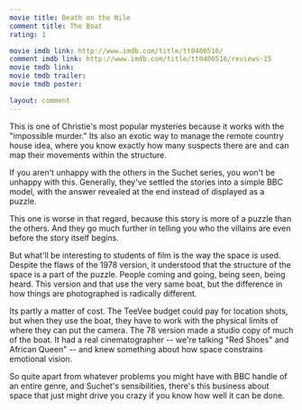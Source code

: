 ```yaml
---
movie title: Death on the Nile
comment title: The Boat
rating: 1

movie imdb link: http://www.imdb.com/title/tt0406516/
comment imdb link: http://www.imdb.com/title/tt0406516/reviews-15
movie tmdb link: 
movie tmdb trailer: 
movie tmdb poster: 

layout: comment
---
```


This is one of Christie's most popular mysteries because it works with the "impossible murder." Its also an exotic way to manage the remote country house idea, where you know exactly how many suspects there are and can map their movements within the structure.

If you aren't unhappy with the others in the Suchet series, you won't be unhappy with this. Generally, they've settled the stories into a simple BBC model, with the answer revealed at the end instead of displayed as a puzzle.

This one is worse in that regard, because this story is more of a puzzle than the others. And they go much further in telling you who the villains are even before the story itself begins.

But what'll be interesting to students of film is the way the space is used. Despite the flaws of the 1978 version, it understood that the structure of the space is a part of the puzzle. People coming and going, being seen, being heard. This version and that use the very same boat, but the difference in how things are photographed is radically different.

Its partly a matter of cost. The TeeVee budget could pay for location shots, but when they use the boat, they have to work with the physical limits of where they can put the camera. The 78 version made a studio copy of much of the boat. It had a real cinematographer -- we're talking "Red Shoes" and African Queen" -- and knew something about how space constrains emotional vision.

So quite apart from whatever problems you might have with BBC handle of an entire genre, and Suchet's sensibilities, there's this business about space that just might drive you crazy if you know how well it can be done.